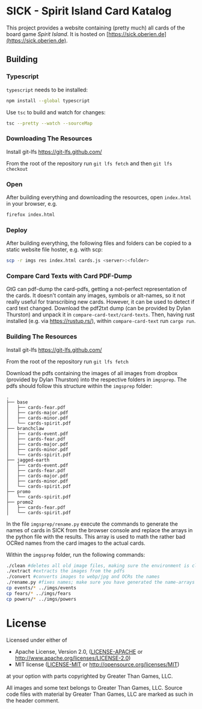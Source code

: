 # SICK - Spirit Island Card Katalog

This project provides a website containing (pretty much) all cards of the board game *Spirit Island*.
It is hosted on [https://sick.oberien.de](https://sick.oberien.de).

## Building

### Typescript

`typescript` needs to be installed:
```sh
npm install --global typescript
```

Use `tsc` to build and watch for changes:
```sh
tsc --pretty --watch --sourceMap
```
### Downloading The Resources

Install git-lfs https://git-lfs.github.com/

From the root of the repository run `git lfs fetch` and then `git lfs checkout`

### Open

After building everything and downloading the resources, open `index.html` in your browser, e.g.
```sh
firefox index.html
```

### Deploy

After building everything, the following files and folders can be copied to a static
website file hoster, e.g. with scp:
```sh
scp -r imgs res index.html cards.js <server>:<folder>
```

### Compare Card Texts with Card PDF-Dump

GtG can pdf-dump the card-pdfs, getting a not-perfect representation of the cards.
It doesn't contain any images, symbols or alt-names, so it not really useful for transcribing new cards.
However, it can be used to detect if card text changed.
Download the pdf2txt dump (can be provided by Dylan Thurston) and unpack it in `compare-card-text/card-texts`.
Then, having rust installed (e.g. via <https://rustup.rs/>), within `compare-card-text` run `cargo run`.

### Building The Resources

Install git-lfs https://git-lfs.github.com/

From the root of the repository run `git lfs fetch`

Download the pdfs containing the images of all images from dropbox (provided by Dylan Thurston)
into the respective folders in `imgsprep`.
The pdfs should follow this structure within the `imgsprep` folder:
```
.
├── base
│   ├── cards-fear.pdf
│   ├── cards-major.pdf
│   ├── cards-minor.pdf
│   └── cards-spirit.pdf
├── branchclaw
│   ├── cards-event.pdf
│   ├── cards-fear.pdf
│   ├── cards-major.pdf
│   ├── cards-minor.pdf
│   └── cards-spirit.pdf
├── jagged-earth
│   ├── cards-event.pdf
│   ├── cards-fear.pdf
│   ├── cards-major.pdf
│   ├── cards-minor.pdf
│   └── cards-spirit.pdf
├── promo
│   └── cards-spirit.pdf
├── promo2
│   ├── cards-fear.pdf
│   └── cards-spirit.pdf
```

In the file `imgsprep/rename.py` execute the commands to generate the names of cards in SICK
from the browser console and replace the arrays in the python file with the results.
This array is used to math the rather bad OCRed names from the card images to the actual cards.

Within the `imgsprep` folder, run the following commands:

```bash
./clean #deletes all old image files, making sure the environment is clean
./extract #extracts the images from the pdfs
./convert #converts images to webp/jpg and OCRs the names
./rename.py #fixes names; make sure you have generated the name-arrays
cp events/* ../imgs/events
cp fears/* ../imgs/fears
cp powers/* ../imgs/powers
```

# License

Licensed under either of

 * Apache License, Version 2.0, ([LICENSE-APACHE](LICENSE-APACHE) or http://www.apache.org/licenses/LICENSE-2.0)
 * MIT license ([LICENSE-MIT](LICENSE-MIT) or http://opensource.org/licenses/MIT)

at your option with parts copyrighted by Greater Than Games, LLC.

All images and some text belongs to Greater Than Games, LLC.
Source code files with material by Greater Than Games, LLC are marked as such in the header comment.
